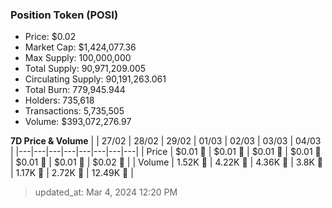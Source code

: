 
  ### Position Token (POSI)
  - Price: $0.02
  - Market Cap: $1,424,077.36
  - Max Supply: 100,000,000
  - Total Supply: 90,971,209.005
  - Circulating Supply: 90,191,263.061
  - Total Burn: 779,945.944
  - Holders: 735,618
  - Transactions: 5,735,505
  - Volume: $393,072,276.97

  **7D Price & Volume**
  | | 27&#x2F;02 | 28&#x2F;02 | 29&#x2F;02 | 01&#x2F;03 | 02&#x2F;03 | 03&#x2F;03 | 04&#x2F;03 |
  |---|---|---|---|---|---|---|---|
  | Price | $0.01 🚀 | $0.01 🔻 | $0.01 🚀 | $0.01 🔻 | $0.01 🚀 | $0.01 🚀 | $0.02 🚀 |
  | Volume | 1.52K 🚀 | 4.22K 🚀 | 4.36K 🚀 | 3.8K 🔻 | 1.17K 🔻 | 2.72K 🚀 | 12.49K 🚀 |

  > updated_at: Mar 4, 2024 12:20 PM
